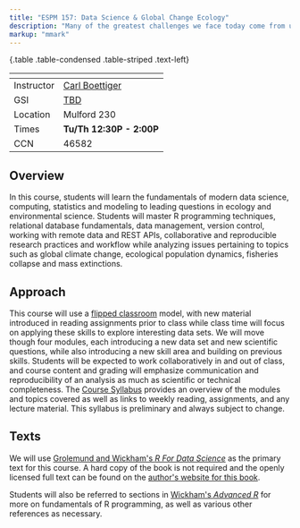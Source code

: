 ```yaml
---
title: "ESPM 157: Data Science & Global Change Ecology"
description: "Many of the greatest challenges we face today come from understanding and interacting with the natural world: from global climate change to the sudden collapse of fisheries and forests, from the spread of disease and invasive species to the unknown wealth of medical, cultural, and technological value we derive from nature. Advances in satellites and micro-sensors, computation, informatics and the Internet have made available unprecedented amounts of data about the natural world, and with it, new challenges of sifting, processing and synthesizing large and diverse sources of information. In this course, students will learn and apply fundamental computing, statistics and modeling concepts to a series of real-world ecological and environmental data sets. Through this hands-on approach, students will learn more about issues in the natural world while also developing the practical skills for working with heterogeneous real-world data encountered in all areas of data science."
markup: "mmark"
---
```



{.table .table-condensed .table-striped .text-left}

 <span></span>     | <span></span>
-----------|-------------------------------------------------------------------
Instructor | [Carl Boettiger](http://carlboettiger.info) <a href="mailto:cboettig@gmail.com" title="email"><i class="fa fa-envelope"></i></a><a href="https://twitter.com/cboettig" title="Twitter"> <i class="fa fa-twitter"></i></a> <a href="https://github.com/cboettig" title="GitHub"><i class="fa fa-github"></i></a> |  
GSI        | [TBD](mailto:) <a href="mailto:" title="email"><i class="fa fa-envelope"></i></a> <a href="https://github.com/" title="GitHub"><i class="fa fa-github"></i></a> |  
Location   |  Mulford 230   |   
Times      | **Tu/Th 12:30P - 2:00P**                 |  
CCN        | 46582                                    |  



## Overview



In this course, students will learn the fundamentals of modern data science, computing, statistics and modeling to leading questions in ecology and environmental science. Students will master R programming techniques, relational database fundamentals, data management, version control, working with remote data and REST APIs, collaborative and reproducible research practices and workflow while analyzing issues pertaining to topics such as global climate change, ecological population dynamics, fisheries collapse and mass extinctions.

## Approach

This course will use a [flipped classroom](https://en.wikipedia.org/wiki/Flipped_classroom) model, with new material
introduced in reading assignments prior to class while class time will
focus on applying these skills to explore interesting data sets. We
will move though four modules, each introducing a new data set and
new scientific questions, while also introducing a new skill area and 
building on previous skills. Students will be expected to work collaboratively
in and out of class, and course content and grading will emphasize
communication and reproducibility of an analysis as much as scientific
or technical completeness.  The [Course Syllabus](/syllabus/)
provides an overview of the modules and topics covered as well as links
to weekly reading, assignments, and any lecture material.  This syllabus
is preliminary and always subject to change.

## Texts

We will use [Grolemund and Wickham's *R For Data Science*](http://amzn.to/2aHLAQ1) 
as the primary text for this course. A hard copy of the book is not
required and the openly licensed full text can be found on the [author's website for this book](http://r4ds.had.co.nz/).

Students will also be referred to sections in [Wickham's *Advanced R*](http://adv-r.had.co.nz/) for more on 
fundamentals of R programming, as well as various other references as necessary.
